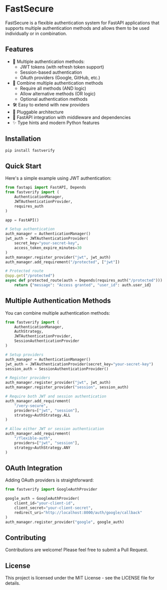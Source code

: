 # FastSecure

FastSecure is a flexible authentication system for FastAPI applications that supports multiple authentication methods and allows them to be used individually or in combination.

## Features

- 🔐 Multiple authentication methods:
  - JWT tokens (with refresh token support)
  - Session-based authentication
  - OAuth providers (Google, GitHub, etc.)
- 🔄 Combine multiple authentication methods
  - Require all methods (AND logic)
  - Allow alternative methods (OR logic)
  - Optional authentication methods
- 🛠️ Easy to extend with new providers
- 🔌 Pluggable architecture
- 🚀 FastAPI integration with middleware and dependencies
- ✨ Type hints and modern Python features

## Installation

```bash
pip install fastverify
```

## Quick Start

Here's a simple example using JWT authentication:

```python
from fastapi import FastAPI, Depends
from fastverify import (
    AuthenticationManager,
    JWTAuthenticationProvider,
    requires_auth
)

app = FastAPI()

# Setup authentication
auth_manager = AuthenticationManager()
jwt_auth = JWTAuthenticationProvider(
    secret_key="your-secret-key",
    access_token_expire_minutes=30
)
auth_manager.register_provider("jwt", jwt_auth)
auth_manager.add_requirement("/protected", ["jwt"])

# Protected route
@app.get("/protected")
async def protected_route(auth = Depends(requires_auth("/protected"))):
    return {"message": "Access granted", "user_id": auth.user_id}
```

## Multiple Authentication Methods

You can combine multiple authentication methods:

```python
from fastverify import (
    AuthenticationManager,
    AuthStrategy,
    JWTAuthenticationProvider,
    SessionAuthenticationProvider
)

# Setup providers
auth_manager = AuthenticationManager()
jwt_auth = JWTAuthenticationProvider(secret_key="your-secret-key")
session_auth = SessionAuthenticationProvider()

# Register providers
auth_manager.register_provider("jwt", jwt_auth)
auth_manager.register_provider("session", session_auth)

# Require both JWT and session authentication
auth_manager.add_requirement(
    "/very-secure",
    providers=["jwt", "session"],
    strategy=AuthStrategy.ALL
)

# Allow either JWT or session authentication
auth_manager.add_requirement(
    "/flexible-auth",
    providers=["jwt", "session"],
    strategy=AuthStrategy.ANY
)
```

## OAuth Integration

Adding OAuth providers is straightforward:

```python
from fastverify import GoogleAuthProvider

google_auth = GoogleAuthProvider(
    client_id="your-client-id",
    client_secret="your-client-secret",
    redirect_uri="http://localhost:8000/auth/google/callback"
)
auth_manager.register_provider("google", google_auth)
```

## Contributing

Contributions are welcome! Please feel free to submit a Pull Request.

## License

This project is licensed under the MIT License - see the LICENSE file for details.